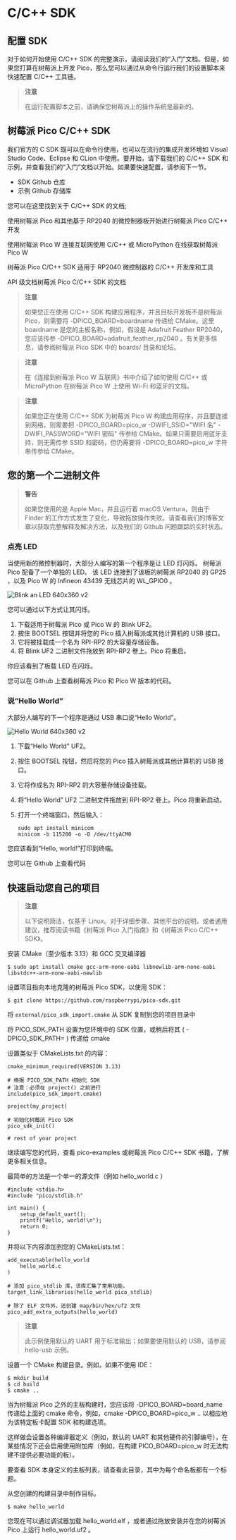 # C/C++ SDK

## 配置 SDK 

对于如何开始使用 C/C++ SDK 的完整演示，请阅读我们的“入门”文档。但是，如果您打算在树莓派上开发 Pico，那么您可以通过从命令行运行我们的设置脚本来快速配置 C/C++ 工具链。

>**注意**
>
>在运行配置脚本之前，请确保您树莓派上的操作系统是最新的。

## 树莓派 Pico C/C++ SDK

我们官方的 C SDK 既可以在命令行使用，也可以在流行的集成开发环境如 Visual Studio Code、Eclipse 和 CLion 中使用。要开始，请下载我们的 C/C++ SDK 和示例，并查看我们的“入门”文档以开始。如果要快速配置，请参阅下一节。

* SDK Github 仓库
* 示例 Github 存储库

您可以在这里找到关于 C/C++ SDK 的文档;

使用树莓派 Pico 和其他基于 RP2040 的微控制器板开始进行树莓派 Pico C/C++ 开发

使用树莓派 Pico W 连接互联网使用 C/C++ 或 MicroPython 在线获取树莓派 Pico W

树莓派 Pico C/C++ SDK 适用于 RP2040 微控制器的 C/C++ 开发库和工具

API 级文档树莓派 Pico C/C++ SDK 的文档

>**注意**
>
>如果您正在使用 C/C++ SDK 构建应用程序，并且目标开发板不是树莓派 Pico，则需要将 -DPICO_BOARD=boardname 传递给 CMake。这里 boardname 是您的主板名称，例如，假设是 Adafruit Feather RP2040，您应该传参 -DPICO_BOARD=adafruit_feather_rp2040 。有关更多信息，请参阅树莓派 Pico SDK 中的 boards/ 目录和论坛。 

>**注意**
>
>在《连接到树莓派 Pico W 互联网》书中介绍了如何使用 C/C++ 或 MicroPython 在树莓派 Pico W 上使用 Wi-Fi 和蓝牙的文档。 

>**注意**
>
>如果您正在使用 C/C++ SDK 为树莓派 Pico W 构建应用程序，并且要连接到网络，则需要把 -DPICO_BOARD=pico_w -DWIFI_SSID="WIFI 名" -DWIFI_PASSWORD="WIFI 密码" 传参给 CMake。如果只需要启用蓝牙支持，则无需传参 SSID 和密码，但仍需要将 -DPICO_BOARD=pico_w 字符串传参给 CMake。

## 您的第一个二进制文件

>**警告**
>
>如果您使用的是 Apple Mac，并且运行着 macOS Ventura，则由于 Finder 的工作方式发生了变化，导致拖放操作失败。请查看我们的博客文章以获取完整解释及解决方法，以及我们的 Github 问题跟踪的实时状态。 

### 点亮 LED

当使用新的微控制器时，大部分人编写的第一个程序是让 LED 灯闪烁。 树莓派 Pico 配备了一个单独的 LED。 该 LED 连接到了该板的树莓派 RP2040 的 GP25 ，以及 Pico W 的 Infineon 43439 无线芯片的 WL_GPIO0 。

![Blink an LED 640x360 v2](https://www.raspberrypi.com/documentation/microcontrollers/images/Blink-an-LED-640x360-v2.gif)

您可以通过以下方式让其闪烁。

1. 下载适用于树莓派 Pico 或 Pico W 的 Blink UF2。
2. 按住 BOOTSEL 按钮并将您的 Pico 插入树莓派或其他计算机的 USB 接口。
3. 它将被挂载成一个名为 RPI-RP2 的大容量存储设备。
4. 将 Blink UF2 二进制文件拖放到 RPI-RP2 卷上。Pico 将重启。

你应该看到了板载 LED 在闪烁。

您可以在 Github 上查看树莓派 Pico 和 Pico W 版本的代码。

### 说“Hello World”

大部分人编写的下一个程序是通过 USB 串口说“Hello World”。

![Hello World 640x360 v2](https://www.raspberrypi.com/documentation/microcontrollers/images/Hello-World-640x360-v2.gif)

1. 下载“Hello World” UF2。
2. 按住 BOOTSEL 按钮，然后将您的 Pico 插入树莓派或其他计算机的 USB 接口。
3. 它将作成名为 RPI-RP2 的大容量存储设备挂载。
4. 将“Hello World” UF2 二进制文件拖放到 RPI-RP2 卷上。Pico 将重新启动。
5. 打开一个终端窗口，然后输入：

    ```
    sudo apt install minicom
    minicom -b 115200 -o -D /dev/ttyACM0
    ```

您应该看到“Hello, world!”打印到终端。

您可以在 Github 上查看代码

## 快速启动您自己的项目

>**注意**
>
>以下说明简洁，仅基于 Linux。对于详细步骤、其他平台的说明，或者通用建议，推荐阅读书籍《树莓派 Pico 入门指南》和《树莓派 Pico C/C++ SDK》。 

安装 CMake（至少版本 3.13）和 GCC 交叉编译器

```
$ sudo apt install cmake gcc-arm-none-eabi libnewlib-arm-none-eabi libstdc++-arm-none-eabi-newlib
```

设置项目指向本地克隆的树莓派 Pico SDK，以使用 SDK：

```
$ git clone https://github.com/raspberrypi/pico-sdk.git
```

将 `external/pico_sdk_import.cmake` 从 SDK 复制到您的项目目录中

将 PICO_SDK_PATH 设置为您环境中的 SDK 位置，或稍后将其 ( -DPICO_SDK_PATH= ) 传递给 cmake

 设置类似于 CMakeLists.txt 的内容：

```
cmake_minimum_required(VERSION 3.13)

# 根据 PICO_SDK_PATH 初始化 SDK
# 注意：必须在 project() 之前进行
include(pico_sdk_import.cmake)

project(my_project)

# 初始化树莓派 Pico SDK
pico_sdk_init()

# rest of your project
```

继续编写您的代码，查看 pico-examples 或树莓派 Pico C/C++ SDK 书籍，了解更多相关信息。

最简单的方法是一个单一的源文件（例如 hello_world.c ）

```
#include <stdio.h>
#include "pico/stdlib.h"

int main() {
    setup_default_uart();
    printf("Hello, world!\n");
    return 0;
}
```

并将以下内容添加到您的 CMakeLists.txt：

```
add_executable(hello_world
    hello_world.c
)

# 添加 pico_stdlib 库，该库汇集了常用功能。
target_link_libraries(hello_world pico_stdlib)

# 除了 ELF 文件外，还创建 map/bin/hex/uf2 文件
pico_add_extra_outputs(hello_world)
```

>**注意**
>
>此示例使用默认的 UART 用于标准输出；如果要使用默认的 USB，请参阅 hello-usb 示例。


设置一个 CMake 构建目录。例如，如果不使用 IDE：

```
$ mkdir build
$ cd build
$ cmake ..
```

当为树莓派 Pico 之外的主板构建时，您应该将 -DPICO_BOARD=board_name 传递给上面的 cmake 命令，例如，cmake -DPICO_BOARD=pico_w .. 以相应地为该特定板卡配置 SDK 和构建选项。

这样做会设置各种编译器定义（例如，默认的 UART 和其他硬件的引脚编号），在某些情况下还会启用使用附加库（例如，在构建 PICO_BOARD=pico_w 时无法构建不提供必要功能的板）。

要查看 SDK 本身定义的主板列表，请查看此目录，其中为每个命名板都有一个标题。

从您创建的构建目录中制作目标。

```
$ make hello_world
```

您现在可以通过调试器加载 hello_world.elf ，或者通过拖放安装并在您的树莓派 Pico 上运行 hello_world.uf2 。
